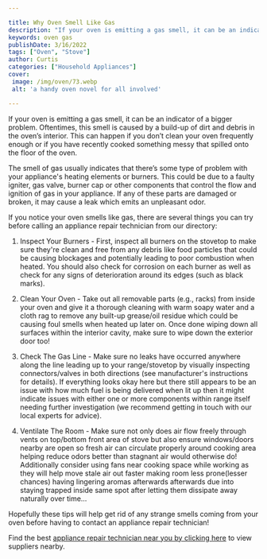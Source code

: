 ```yaml
---

title: Why Oven Smell Like Gas
description: "If your oven is emitting a gas smell, it can be an indicator of a bigger problem. Oftentimes, this smell is caused by a build-up o...swipe up to find out"
keywords: oven gas
publishDate: 3/16/2022
tags: ["Oven", "Stove"]
author: Curtis
categories: ["Household Appliances"]
cover: 
 image: /img/oven/73.webp
 alt: 'a handy oven novel for all involved'

---
```


If your oven is emitting a gas smell, it can be an indicator of a bigger problem. Oftentimes, this smell is caused by a build-up of dirt and debris in the oven’s interior. This can happen if you don’t clean your oven frequently enough or if you have recently cooked something messy that spilled onto the floor of the oven.

The smell of gas usually indicates that there’s some type of problem with your appliance's heating elements or burners. This could be due to a faulty igniter, gas valve, burner cap or other components that control the flow and ignition of gas in your appliance. If any of these parts are damaged or broken, it may cause a leak which emits an unpleasant odor. 

If you notice your oven smells like gas, there are several things you can try before calling an appliance repair technician from our directory: 

 1) Inspect Your Burners - First, inspect all burners on the stovetop to make sure they're clean and free from any debris like food particles that could be causing blockages and potentially leading to poor combustion when heated. You should also check for corrosion on each burner as well as check for any signs of deterioration around its edges (such as black marks). 

 2) Clean Your Oven - Take out all removable parts (e.g., racks) from inside your oven and give it a thorough cleaning with warm soapy water and a cloth rag to remove any built-up grease/oil residue which could be causing foul smells when heated up later on. Once done wiping down all surfaces within the interior cavity, make sure to wipe down the exterior door too!

 3) Check The Gas Line - Make sure no leaks have occurred anywhere along the line leading up to your range/stovetop by visually inspecting connectors/valves in both directions (see manufacturer's instructions for details). If everything looks okay here but there still appears to be an issue with how much fuel is being delivered when lit up then it might indicate issues with either one or more components within range itself needing further investigation (we recommend getting in touch with our local experts for advice).

 4) Ventilate The Room - Make sure not only does air flow freely through vents on top/bottom front area of stove but also ensure windows/doors nearby are open so fresh air can circulate properly around cooking area helping reduce odors better than stagnant air would otherwise do! Additionally consider using fans near cooking space while working as they will help move stale air out faster making room less prone(lesser chances) having lingering aromas afterwards afterwards due into staying trapped inside same spot after letting them dissipate away naturally over time...

Hopefully these tips will help get rid of any strange smells coming from your oven before having to contact an appliance repair technician!

Find the best <a href="/pages/appliance-repair-technicians/">appliance repair technician near you by clicking here</a> to view suppliers nearby.

